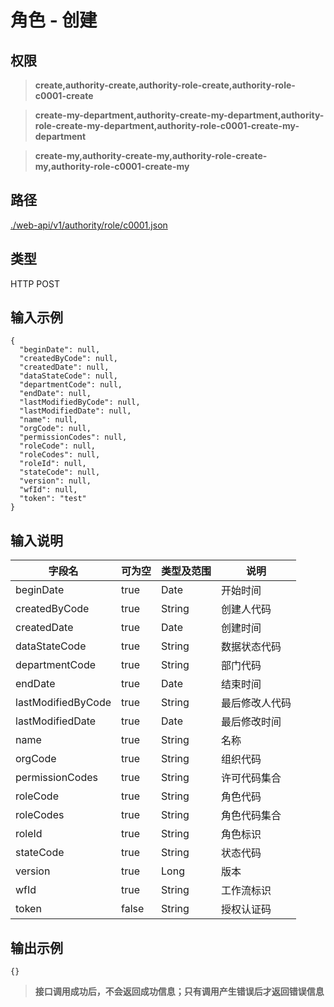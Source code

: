 # 角色 - 创建

## 权限

> **create,authority-create,authority-role-create,authority-role-c0001-create**

> **create-my-department,authority-create-my-department,authority-role-create-my-department,authority-role-c0001-create-my-department**

> **create-my,authority-create-my,authority-role-create-my,authority-role-c0001-create-my**

## 路径

[./web-api/v1/authority/role/c0001.json](./c0001.json)

## 类型

HTTP POST

## 输入示例

```
{
  "beginDate": null,
  "createdByCode": null,
  "createdDate": null,
  "dataStateCode": null,
  "departmentCode": null,
  "endDate": null,
  "lastModifiedByCode": null,
  "lastModifiedDate": null,
  "name": null,
  "orgCode": null,
  "permissionCodes": null,
  "roleCode": null,
  "roleCodes": null,
  "roleId": null,
  "stateCode": null,
  "version": null,
  "wfId": null,
  "token": "test"
}
```

## 输入说明

字段名|可为空|类型及范围|说明
---|---|---|---
beginDate|true|Date|开始时间
createdByCode|true|String|创建人代码
createdDate|true|Date|创建时间
dataStateCode|true|String|数据状态代码
departmentCode|true|String|部门代码
endDate|true|Date|结束时间
lastModifiedByCode|true|String|最后修改人代码
lastModifiedDate|true|Date|最后修改时间
name|true|String|名称
orgCode|true|String|组织代码
permissionCodes|true|String|许可代码集合
roleCode|true|String|角色代码
roleCodes|true|String|角色代码集合
roleId|true|String|角色标识
stateCode|true|String|状态代码
version|true|Long|版本
wfId|true|String|工作流标识
token|false|String|授权认证码

## 输出示例

```
{}
```

> **接口调用成功后，不会返回成功信息；只有调用产生错误后才返回错误信息**